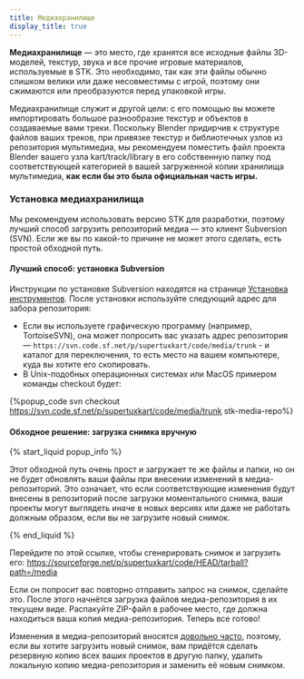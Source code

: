 ```yaml
---
title: Медиахранилище
display_title: true
---
```

**Медиахранилище** — это место, где хранятся все исходные файлы 3D-моделей, текстур, звука и все прочие игровые материалов, используемые в STK. Это необходимо, так как эти файлы обычно слишком велики или даже несовместимы с игрой, поэтому они сжимаются или преобразуются перед упаковкой игры.

Медиахранилище служит и другой цели: с его помощью вы можете импортировать большое разнообразие текстур и объектов в создаваемые вами треки. Поскольку Blender придирчив к структуре файлов ваших треков, при привязке текстур и библиотечных узлов из репозитория мультимедиа, мы рекомендуем поместить файл проекта Blender вашего узла kart/track/library в его собственную папку под соответствующей категорией в вашей загруженной копии хранилища мультимедиа, **как если бы это была официальная часть игры.**

### Установка медиахранилища

Мы рекомендуем использовать версию STK для разработки, поэтому лучший способ загрузить репозиторий медиа — это клиент Subversion (SVN). Если же вы по какой-то причине не может этого сделать, есть простой обходной путь.

#### Лучший способ: установка Subversion

Инструкции по установке Subversion находятся на странице [Установка инструментов](https://supertuxkart.net/Installing_Tools#subversion-client). После установки используйте следующий адрес для забора репозитория:

* Если вы используете графическую программу (например, TortoiseSVN), она может попросить вас указать адрес репозитория — `https://svn.code.sf.net/p/supertuxkart/code/media/trunk` - и каталог для переключения, то есть место на вашем компьютере, куда вы хотите его скопировать.
* В Unix-подобных операционных системах или MacOS примером команды checkout будет:

{%popup_code
svn checkout https://svn.code.sf.net/p/supertuxkart/code/media/trunk stk-media-repo%}

#### Обходное решение: загрузка снимка вручную 

{% start_liquid popup_info %}

Этот обходной путь очень прост и загружает те же файлы и папки, но он не будет обновлять ваши файлы при внесении изменений в медиа-репозиторий. Это означает, что если соответствующие изменения будут внесены в репозиторий после загрузки моментального снимка, ваши проекты могут выглядеть иначе в новых версиях или даже не работать должным образом, если вы не загрузите новый снимок.

{% end_liquid %}

Перейдите по этой ссылке, чтобы сгенерировать снимок и загрузить его: <https://sourceforge.net/p/supertuxkart/code/HEAD/tarball?path=/media>

Если он попросит вас повторно отправить запрос на снимок, сделайте это. После этого начнётся загрузка файлов медиа-репозитория в их текущем виде. Распакуйте ZIP-файл в рабочее место, где должна находиться ваша копия медиа-репозитория. Теперь все готово!

Изменения в медиа-репозиторий вносятся [довольно часто](https://sourceforge.net/p/supertuxkart/code/HEAD/log/?path=), поэтому, если вы хотите загрузить новый снимок, вам придётся сделать резервную копию всех ваших проектов в другую папку, удалить локальную копию медиа-репозитория и заменить её новым снимком.
